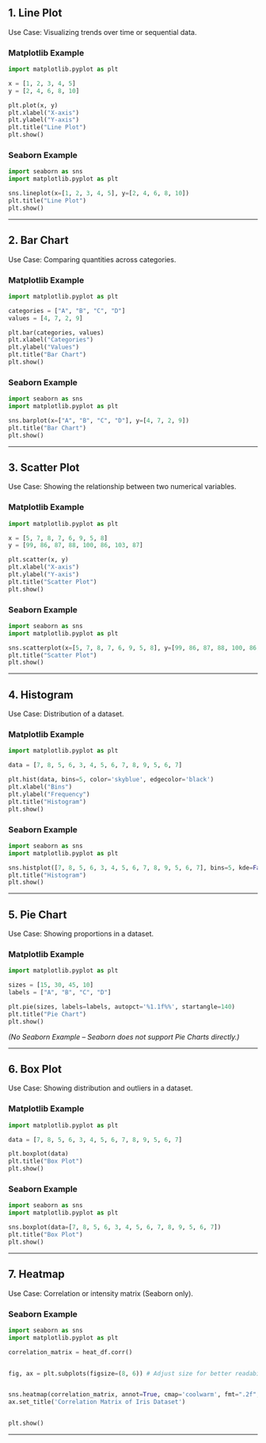 
## 1. Line Plot

Use Case: Visualizing trends over time or sequential data.

### Matplotlib Example

```python
import matplotlib.pyplot as plt

x = [1, 2, 3, 4, 5]
y = [2, 4, 6, 8, 10]

plt.plot(x, y)
plt.xlabel("X-axis")
plt.ylabel("Y-axis")
plt.title("Line Plot")
plt.show()
```

### Seaborn Example

```python
import seaborn as sns
import matplotlib.pyplot as plt

sns.lineplot(x=[1, 2, 3, 4, 5], y=[2, 4, 6, 8, 10])
plt.title("Line Plot")
plt.show()
```

---

## 2. Bar Chart

Use Case: Comparing quantities across categories.

### Matplotlib Example

```python
import matplotlib.pyplot as plt

categories = ["A", "B", "C", "D"]
values = [4, 7, 2, 9]

plt.bar(categories, values)
plt.xlabel("Categories")
plt.ylabel("Values")
plt.title("Bar Chart")
plt.show()
```

### Seaborn Example

```python
import seaborn as sns
import matplotlib.pyplot as plt

sns.barplot(x=["A", "B", "C", "D"], y=[4, 7, 2, 9])
plt.title("Bar Chart")
plt.show()
```

---

## 3. Scatter Plot

Use Case: Showing the relationship between two numerical variables.

### Matplotlib Example

```python
import matplotlib.pyplot as plt

x = [5, 7, 8, 7, 6, 9, 5, 8]
y = [99, 86, 87, 88, 100, 86, 103, 87]

plt.scatter(x, y)
plt.xlabel("X-axis")
plt.ylabel("Y-axis")
plt.title("Scatter Plot")
plt.show()
```

### Seaborn Example

```python
import seaborn as sns
import matplotlib.pyplot as plt

sns.scatterplot(x=[5, 7, 8, 7, 6, 9, 5, 8], y=[99, 86, 87, 88, 100, 86, 103, 87])
plt.title("Scatter Plot")
plt.show()
```

---

## 4. Histogram

Use Case: Distribution of a dataset.

### Matplotlib Example

```python
import matplotlib.pyplot as plt

data = [7, 8, 5, 6, 3, 4, 5, 6, 7, 8, 9, 5, 6, 7]

plt.hist(data, bins=5, color='skyblue', edgecolor='black')
plt.xlabel("Bins")
plt.ylabel("Frequency")
plt.title("Histogram")
plt.show()
```

### Seaborn Example

```python
import seaborn as sns
import matplotlib.pyplot as plt

sns.histplot([7, 8, 5, 6, 3, 4, 5, 6, 7, 8, 9, 5, 6, 7], bins=5, kde=False, color='skyblue')
plt.title("Histogram")
plt.show()
```

---

## 5. Pie Chart

Use Case: Showing proportions in a dataset.

### Matplotlib Example

```python
import matplotlib.pyplot as plt

sizes = [15, 30, 45, 10]
labels = ["A", "B", "C", "D"]

plt.pie(sizes, labels=labels, autopct='%1.1f%%', startangle=140)
plt.title("Pie Chart")
plt.show()
```

*(No Seaborn Example – Seaborn does not support Pie Charts directly.)*

---

## 6. Box Plot

Use Case: Showing distribution and outliers in a dataset.

### Matplotlib Example

```python
import matplotlib.pyplot as plt

data = [7, 8, 5, 6, 3, 4, 5, 6, 7, 8, 9, 5, 6, 7]

plt.boxplot(data)
plt.title("Box Plot")
plt.show()
```

### Seaborn Example

```python
import seaborn as sns
import matplotlib.pyplot as plt

sns.boxplot(data=[7, 8, 5, 6, 3, 4, 5, 6, 7, 8, 9, 5, 6, 7])
plt.title("Box Plot")
plt.show()
```

---

## 7. Heatmap

Use Case: Correlation or intensity matrix (Seaborn only).

### Seaborn Example

```python
import seaborn as sns
import matplotlib.pyplot as plt

correlation_matrix = heat_df.corr()


fig, ax = plt.subplots(figsize=(8, 6)) # Adjust size for better readability


sns.heatmap(correlation_matrix, annot=True, cmap='coolwarm', fmt=".2f", ax=ax)
ax.set_title('Correlation Matrix of Iris Dataset')


plt.show()
```

---


